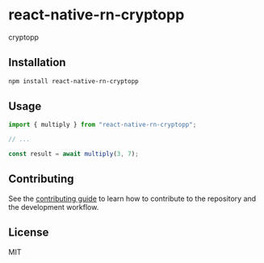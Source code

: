 # react-native-rn-cryptopp

cryptopp

## Installation

```sh
npm install react-native-rn-cryptopp
```

## Usage

```js
import { multiply } from "react-native-rn-cryptopp";

// ...

const result = await multiply(3, 7);
```

## Contributing

See the [contributing guide](CONTRIBUTING.md) to learn how to contribute to the repository and the development workflow.

## License

MIT
